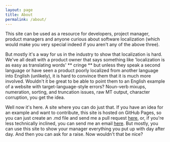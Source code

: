 ```yaml
---
layout: page
title: About
permalink: /about/
---
```


This site can be used as a resource for developers, project manager, product managers and anyone curious about software localization (which would make you very special indeed if you aren't any of the above three).

But mostly it's a way for us in the industry to show that localization is hard. We've all dealt with a product owner that says something like 'localization is as easy as translating words' ** cringe ** but unless they speak a second language or have seen a product poorly localized from another language into English (unlikely), it is hard to convince them that it is much more involved. Wouldn't it be great to be able to point them to an English example of a website with target-language-style errors? Noun-verb mixups, numeration, sorting, and truncation issues, raw MT output, character corruption, you get the idea.

Well now it's here. A site where you can do just that. If you have an idea for an example and want to contribute, this site is hosted on GitHub Pages, so you can just create an .md file and send me a pull request [here](https://github.com/nsuitter/nsuitter.github.io), or, if you're less technically inclined, you can send me an email [here](mailto:nathan@loc.tips). But mostly, you can use this site to show your manager everything you put up with day after day. And then you can ask for a raise. Now wouldn't that be nice?
